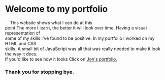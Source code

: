 <h1>Welcome to my portfolio</h1>

<p>
  &nbsp;&nbsp;&nbsp;&nbsp;This website shows what I can do at this
  <br>
  point.The more I learn, the better it will look over time. Having a visual representation of 
  <br>
  some of my skills I've found to be positive. In my portfolio I worked on my HTML and CSS 
  <br>
  skills. A small bit of JavaScript was all that was really needed to make it look the way it does. 
  <br>
  If you'd like to see how it looks Click on 
  <a href="https://jonathan-treloggen.github.io" target="_blank">Jon's portfolio.</a> 
</p>

<h3>Thank you for stopping bye.</h3>
